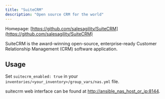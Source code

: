 ```yaml
---
title: "SuiteCRM"
description: "Open source CRM for the world"
---
```


Homepage: [https://github.com/salesagility/SuiteCRM](https://github.com/salesagility/SuiteCRM)

SuiteCRM is the award-winning open-source, enterprise-ready Customer Relationship Management (CRM) software application.

## Usage

Set `suitecrm_enabled: true` in your `inventories/<your_inventory>/group_vars/nas.yml` file.

suitecrm web interface can be found at [http://ansible_nas_host_or_ip:8144](http://ansible_nas_host_or_ip:8144).
